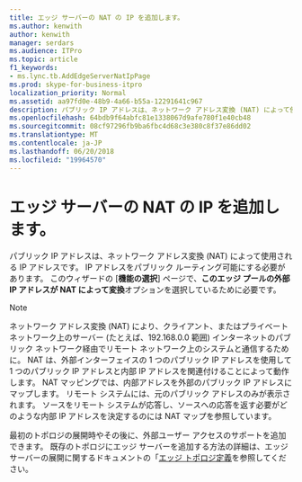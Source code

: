 ```yaml
---
title: エッジ サーバーの NAT の IP を追加します。
ms.author: kenwith
author: kenwith
manager: serdars
ms.audience: ITPro
ms.topic: article
f1_keywords:
- ms.lync.tb.AddEdgeServerNatIpPage
ms.prod: skype-for-business-itpro
localization_priority: Normal
ms.assetid: aa97fd0e-48b9-4a66-b55a-12291641c967
description: パブリック IP アドレスは、ネットワーク アドレス変換 (NAT) によって使用される IP アドレスです。 IP アドレスをパブリック ルーティング可能にする必要があります。 この辺のプールは、このウィザードの [機能の選択] ページ上の NAT オプションで変換の外部 IP アドレスを選択するために必要です。
ms.openlocfilehash: 64bdb9f64abfc81e1338067d9afe780f1e40cb48
ms.sourcegitcommit: 08cf97296fb9ba6fbc4d68c3e380c8f37e86dd02
ms.translationtype: MT
ms.contentlocale: ja-JP
ms.lasthandoff: 06/20/2018
ms.locfileid: "19964570"
---
```

# <a name="add-edge-server-nat-ip"></a>エッジ サーバーの NAT の IP を追加します。
 
パブリック IP アドレスは、ネットワーク アドレス変換 (NAT) によって使用される IP アドレスです。 IP アドレスをパブリック ルーティング可能にする必要があります。 このウィザードの [**機能の選択**] ページで、**このエッジ プールの外部 IP アドレスが NAT によって変換**オプションを選択しているために必要です。
  
> [!NOTE]
> ネットワーク アドレス変換 (NAT) により、クライアント、またはプライベート ネットワーク上のサーバー (たとえば、192.168.0.0 範囲) インターネットのパブリック ネットワーク経由でリモート ネットワーク上のシステムと通信するために。 NAT は、外部インターフェイスの 1 つのパブリック IP アドレスを使用して 1 つのパブリック IP アドレスと内部 IP アドレスを関連付けることによって動作します。 NAT マッピングでは、内部アドレスを外部のパブリック IP アドレスにマップします。 リモート システムには、元のパブリック アドレスのみが表示されます。 ソースをリモート システムが応答し、ソースへの応答を返す必要がどのような内部 IP アドレスを決定するのには NAT マップを参照しています。 
  
最初のトポロジの展開時やその後に、外部ユーザー アクセスのサポートを追加できます。 既存のトポロジにエッジ サーバーを追加する方法の詳細は、エッジ サーバーの展開に関するドキュメントの「[エッジ トポロジ定義](http://technet.microsoft.com/library/787b23f1-8fa0-4c37-abf2-c516c5dd66f0.aspx)を参照してください。
  

